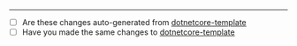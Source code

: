 

---------------------------
* [ ] Are these changes auto-generated from [dotnetcore-template](https://github.com/Azure-App-Service/dotnetcore-template)
* [ ] Have you made the same changes to [dotnetcore-template](https://github.com/Azure-App-Service/dotnetcore-template)
